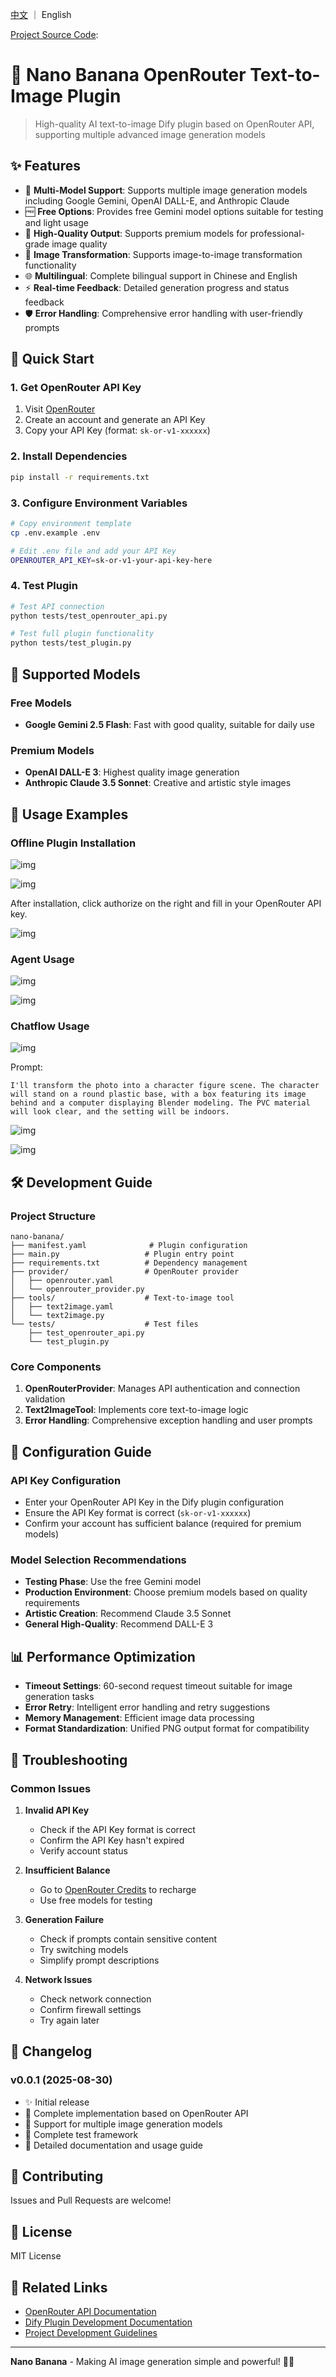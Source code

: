 [中文](./README_CN.md) ｜ English

[Project Source Code](https://github.com/wwwzhouhui/nano_banana):

# 🍌 Nano Banana OpenRouter Text-to-Image Plugin

> High-quality AI text-to-image Dify plugin based on OpenRouter API, supporting multiple advanced image generation models

## ✨ Features

- 🎨 **Multi-Model Support**: Supports multiple image generation models including Google Gemini, OpenAI DALL-E, and Anthropic Claude
- 🆓 **Free Options**: Provides free Gemini model options suitable for testing and light usage
- 💎 **High-Quality Output**: Supports premium models for professional-grade image quality
- 🔄 **Image Transformation**: Supports image-to-image transformation functionality
- 🌐 **Multilingual**: Complete bilingual support in Chinese and English
- ⚡ **Real-time Feedback**: Detailed generation progress and status feedback
- 🛡️ **Error Handling**: Comprehensive error handling with user-friendly prompts

## 🚀 Quick Start

### 1. Get OpenRouter API Key

1. Visit [OpenRouter](https://openrouter.ai/keys)
2. Create an account and generate an API Key
3. Copy your API Key (format: `sk-or-v1-xxxxxx`)

### 2. Install Dependencies

```bash
pip install -r requirements.txt
```

### 3. Configure Environment Variables

```bash
# Copy environment template
cp .env.example .env

# Edit .env file and add your API Key
OPENROUTER_API_KEY=sk-or-v1-your-api-key-here
```

### 4. Test Plugin

```bash
# Test API connection
python tests/test_openrouter_api.py

# Test full plugin functionality
python tests/test_plugin.py
```

## 🎯 Supported Models

### Free Models
- **Google Gemini 2.5 Flash**: Fast with good quality, suitable for daily use

### Premium Models
- **OpenAI DALL-E 3**: Highest quality image generation
- **Anthropic Claude 3.5 Sonnet**: Creative and artistic style images

## 📖 Usage Examples

### Offline Plugin Installation

![img](https://mypicture-1258720957.cos.ap-nanjing.myqcloud.com/Obsidian/QQ_1756601091330.png)

![img](https://mypicture-1258720957.cos.ap-nanjing.myqcloud.com/Obsidian/QQ_1756601136039.png)

After installation, click authorize on the right and fill in your OpenRouter API key.

![img](https://mypicture-1258720957.cos.ap-nanjing.myqcloud.com/Obsidian/QQ_1756601191776.png)

### Agent Usage

![img](https://mypicture-1258720957.cos.ap-nanjing.myqcloud.com/Obsidian/QQ_1756601261838.png)

![img](https://mypicture-1258720957.cos.ap-nanjing.myqcloud.com/Obsidian/QQ_1756601417171.png)

### Chatflow Usage

![img](https://mypicture-1258720957.cos.ap-nanjing.myqcloud.com/Obsidian/QQ_1756601616026.png)

Prompt:

```
I'll transform the photo into a character figure scene. The character will stand on a round plastic base, with a box featuring its image behind and a computer displaying Blender modeling. The PVC material will look clear, and the setting will be indoors.
```

![img](https://mypicture-1258720957.cos.ap-nanjing.myqcloud.com/Obsidian/QQ_1756602734218.png)

![img](https://mypicture-1258720957.cos.ap-nanjing.myqcloud.com/Obsidian/QQ_1756603375326.png)

## 🛠️ Development Guide

### Project Structure

```
nano-banana/
├── manifest.yaml              # Plugin configuration
├── main.py                   # Plugin entry point
├── requirements.txt          # Dependency management
├── provider/                 # OpenRouter provider
│   ├── openrouter.yaml
│   └── openrouter_provider.py
├── tools/                    # Text-to-image tool
│   ├── text2image.yaml
│   └── text2image.py
└── tests/                    # Test files
    ├── test_openrouter_api.py
    └── test_plugin.py
```

### Core Components

1. **OpenRouterProvider**: Manages API authentication and connection validation
2. **Text2ImageTool**: Implements core text-to-image logic
3. **Error Handling**: Comprehensive exception handling and user prompts

## 🔧 Configuration Guide

### API Key Configuration
- Enter your OpenRouter API Key in the Dify plugin configuration
- Ensure the API Key format is correct (`sk-or-v1-xxxxxx`)
- Confirm your account has sufficient balance (required for premium models)

### Model Selection Recommendations
- **Testing Phase**: Use the free Gemini model
- **Production Environment**: Choose premium models based on quality requirements
- **Artistic Creation**: Recommend Claude 3.5 Sonnet
- **General High-Quality**: Recommend DALL-E 3

## 📊 Performance Optimization

- **Timeout Settings**: 60-second request timeout suitable for image generation tasks
- **Error Retry**: Intelligent error handling and retry suggestions
- **Memory Management**: Efficient image data processing
- **Format Standardization**: Unified PNG output format for compatibility

## 🐛 Troubleshooting

### Common Issues

1. **Invalid API Key**
   - Check if the API Key format is correct
   - Confirm the API Key hasn't expired
   - Verify account status

2. **Insufficient Balance**
   - Go to [OpenRouter Credits](https://openrouter.ai/credits) to recharge
   - Use free models for testing

3. **Generation Failure**
   - Check if prompts contain sensitive content
   - Try switching models
   - Simplify prompt descriptions

4. **Network Issues**
   - Check network connection
   - Confirm firewall settings
   - Try again later

## 📝 Changelog

### v0.0.1 (2025-08-30)
- ✨ Initial release
- 🔧 Complete implementation based on OpenRouter API
- 🎨 Support for multiple image generation models
- 🧪 Complete test framework
- 📖 Detailed documentation and usage guide

## 🤝 Contributing

Issues and Pull Requests are welcome!

## 📄 License

MIT License

## 🔗 Related Links

- [OpenRouter API Documentation](https://openrouter.ai/docs)
- [Dify Plugin Development Documentation](https://docs.dify.ai/plugins)
- [Project Development Guidelines](../CLAUDE3_OpenRouter.md)

---

**Nano Banana** - Making AI image generation simple and powerful! 🍌✨